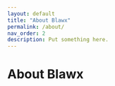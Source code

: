 ```yaml
---
layout: default
title: "About Blawx"
permalink: /about/
nav_order: 2
description: Put something here.
---
```


# About Blawx
